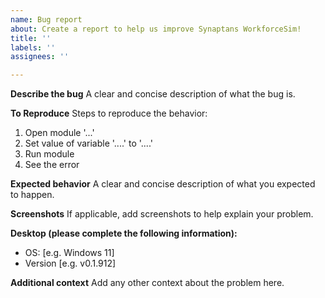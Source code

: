 ```yaml
---
name: Bug report
about: Create a report to help us improve Synaptans WorkforceSim!
title: ''
labels: ''
assignees: ''

---
```


**Describe the bug**
A clear and concise description of what the bug is.

**To Reproduce**
Steps to reproduce the behavior:
1. Open module '...'
2. Set value of variable '....' to '....'
3. Run module
4. See the error

**Expected behavior**
A clear and concise description of what you expected to happen.

**Screenshots**
If applicable, add screenshots to help explain your problem.

**Desktop (please complete the following information):**
 - OS: [e.g. Windows 11]
 - Version [e.g. v0.1.912]

**Additional context**
Add any other context about the problem here.
